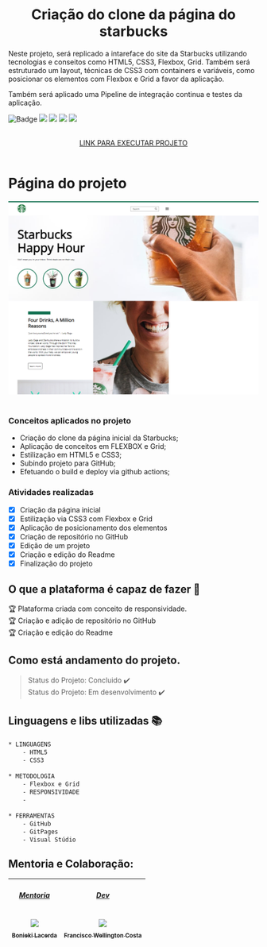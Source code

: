 <div align="center">
    <h1>Criação do clone da página do starbucks</h1>
</div>

Neste projeto, será replicado a intareface do site da Starbucks utilizando tecnologias e conseitos como HTML5, CSS3, Flexbox, Grid. Também será estruturado um layout, técnicas de CSS3 com containers e variáveis, como posicionar os elementos com Flexbox e Grid a favor da aplicação.

Também será aplicado uma Pipeline de integração continua e testes da aplicação.


![Badge](https://img.shields.io/static/v1?label=css3&message=linguagem&color=blue&style=for-the-badge&logo=CSS3)
<img src="https://img.shields.io/static/v1?label=HTML5&message=linguagem&color=green&style=for-the-badge&logo=HTML5"/>
<img src="https://img.shields.io/static/v1?label=flexbox&message=metodologia&color=yellow&style=for-the-badge&logo=Flexbox"/>
<img src="https://img.shields.io/static/v1?label=Github&message=plataforma&color=orange&style=for-the-badge&logo=GITHUB"/>
<img src="https://img.shields.io/static/v1?label=visualstudio&message=plataforma&color=blue&style=for-the-badge&logo=VISUALSTUDIO"/>

</br>
<div align="center">
    <a href="https://wellington197.github.io/Clone_Starbucks/" height="95px" width="440px">LINK PARA EXECUTAR PROJETO
    </a>
</div></br>

<h1>Página do projeto</h1>
<img src="./assets/images/images02.PNG"/></br></br>


### Conceitos aplicados no projeto
- Criação do clone da página inicial da Starbucks;
- Aplicação de conceitos em FLEXBOX e Grid;
- Estilização em HTML5 e CSS3;
- Subindo projeto para GitHub;
- Efetuando o build e deploy via github actions;

### Atividades realizadas 

- [X] Criação da página inicial
- [X] Estilização via CSS3 com Flexbox e Grid
- [X] Aplicação de posicionamento dos elementos
- [X] Criação de repositório no GitHub
- [X] Edição de um projeto
- [X] Criação e edição do Readme
- [X] Finalização do projeto

## O que a plataforma é capaz de fazer :checkered_flag:

:trophy: Plataforma criada com conceito de responsividade.</br>
:trophy: Criação e adição de repositório no GitHub</br>
:trophy: Criação e edição do Readme</br>


## Como está andamento do projeto.

> Status do Projeto: Concluido :heavy_check_mark:</br>
> Status do Projeto: Em desenvolvimento :heavy_check_mark:

## Linguagens e libs utilizadas :books:
    * LINGUAGENS
        - HTML5
        - CSS3

    * METODOLOGIA
        - Flexbox e Grid
        - RESPONSIVIDADE
        - 

    * FERRAMENTAS
        - GitHub
        - GitPages
        - Visual Stúdio

## Mentoria e Colaboração:

[<h5>Mentoria</h5><br><img src="https://avatars.githubusercontent.com/u/459858?v=4" width=115 > <br> <sub>Bonieki Lacerda</sub>](https://github.com/bonieky) |[<h5>Dev</h5><br><img src="https://avatars0.githubusercontent.com/u/46049384?s=400&u=5ffc9ececdad90da42baa09e1892f037e800e0db&v=4" width=115 > <br> <sub> Francisco Wellington Costa </sub>](https://github.com/wellington197) |
| :---: | :---: | 